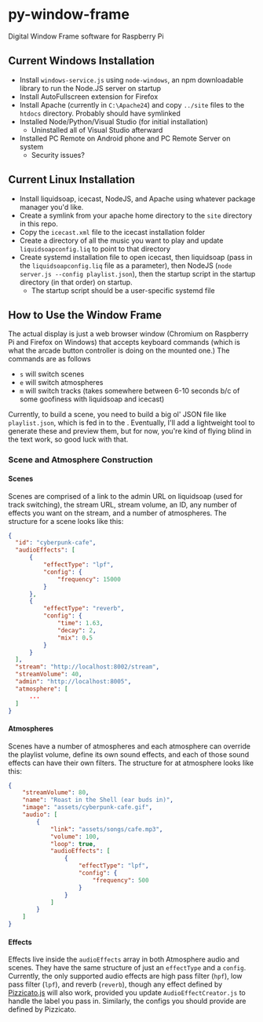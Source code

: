 # py-window-frame
Digital Window Frame software for Raspberry Pi

## Current Windows Installation
- Install `windows-service.js` using `node-windows`, an npm downloadable library to run the Node.JS server on startup
- Install AutoFullscreen extension for Firefox
- Install Apache (currently in `C:\Apache24`) and copy `../site` files to the `htdocs` directory. Probably should have symlinked
- Installed Node/Python/Visual Studio (for initial installation)
    - Uninstalled all of Visual Studio afterward
- Installed PC Remote on Android phone and PC Remote Server on system
    - Security issues?

## Current Linux Installation
- Install liquidsoap, icecast, NodeJS, and Apache using whatever package manager you'd like.
- Create a symlink from your apache home directory to the `site` directory in this repo.
- Copy the `icecast.xml` file to the icecast installation folder
- Create a directory of all the music you want to play and update `liquidsoapconfig.liq` to point to that directory
- Create systemd installation file to open icecast, then liquidsoap (pass in the `liquidsoapconfig.liq` file as a parameter), then NodeJS (`node server.js --config playlist.json`), then the startup script in the startup directory (in that order) on startup.
    - The startup script should be a user-specific systemd file

## How to Use the Window Frame
The actual display is just a web browser window (Chromium on Raspberry Pi and Firefox on Windows) that accepts keyboard commands (which is what the arcade button controller is doing on the mounted one.) The commands are as follows
- `s` will switch scenes
- `e` will switch atmospheres
- `m` will switch tracks (takes somewhere between 6-10 seconds b/c of some goofiness with liquidsoap and icecast)

Currently, to build a scene, you need to build a big ol' JSON file like `playlist.json`, which is fed in to the . Eventually, I'll add a lightweight tool to generate these and preview them, but for now, you're kind of flying blind in the text work, so good luck with that.

### Scene and Atmosphere Construction
#### Scenes
Scenes are comprised of a link to the admin URL on liquidsoap (used for track switching), the stream URL, stream volume, an ID, any number of effects you want on the stream, and a number of atmospheres. The structure for a scene looks like this:

```json
{
  "id": "cyberpunk-cafe",
  "audioEffects": [
      {
          "effectType": "lpf",
          "config": {
              "frequency": 15000
          }
      },
      {
          "effectType": "reverb",
          "config": {
              "time": 1.63,
              "decay": 2,
              "mix": 0.5
          }
      }
  ],
  "stream": "http://localhost:8002/stream",
  "streamVolume": 40,
  "admin": "http://localhost:8005",
  "atmosphere": [
      ...
  ]
}
```
#### Atmospheres
Scenes have a number of atmospheres and each atmosphere can override the playlist volume, define its own sound effects, and each of those sound effects can have their own filters. The structure for at atmosphere looks like this:

```json
{
    "streamVolume": 80,
    "name": "Roast in the Shell (ear buds in)",
    "image": "assets/cyberpunk-cafe.gif",
    "audio": [
        {
            "link": "assets/songs/cafe.mp3",
            "volume": 100,
            "loop": true,
            "audioEffects": [
                {
                    "effectType": "lpf",
                    "config": {
                        "frequency": 500
                    }
                }
            ]
        }
    ]
}
```

#### Effects
Effects live inside the `audioEffects` array in both Atmosphere audio and scenes. They have the same structure of just an `effectType` and a `config`. Currently, the only supported audio effects are high pass filter (`hpf`), low pass filter (`lpf`), and reverb (`reverb`), though any effect defined by [Pizzicato.js](https://github.com/alemangui/pizzicato) will also work, provided you update `AudioEffectCreator.js` to handle the label you pass in. Similarly, the configs you should provide are defined by Pizzicato.